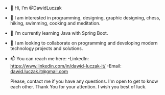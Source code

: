 - 👋 Hi, I’m @DawidLuczak
- 👀 I am interested in programming, designing, graphic designing, chess, hiking, swimming, cooking and meditation.
- 🌱 I’m currently learning Java with Spring Boot.
- 💞️ I am looking to collaborate on programming and developing modern technology projects and solutions.
- 📫 You can reach me here:
      -LinkedIn: https://www.linkedin.com/in/dawid-luczak-it/
		-Email: dawid.luczak.it@gmail.com

	Please, contact me if you have any questions.
I'm open to get to know each other.
Thank You for your attention.
I wish you best of luck.
